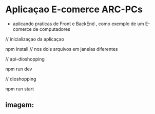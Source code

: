 # Aplicaçao E-comerce ARC-PCs


- aplicando praticas de Front e BackEnd , como exemplo de um E-comerce de computadores

// inicializaçao da aplicaçao

npm install     // nos dois arquivos em janelas diferentes

// api-dioshopping

npm run dev

// dioshopping

npm run start


## imagem:

<div align="center" <img src="./GamerFlix.jpg" width="700px">
  </div>
